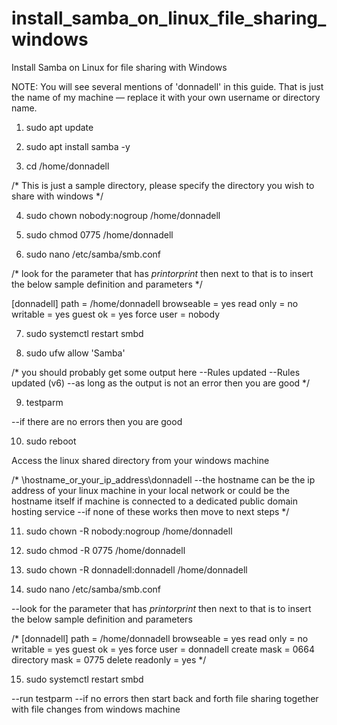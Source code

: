 # install_samba_on_linux_file_sharing_windows
Install Samba on Linux for file sharing with Windows  

NOTE: You will see several mentions of 'donnadell' in this guide. That is just the name of my machine — replace it with your own username or directory name.

1. sudo apt update

2. sudo apt install samba -y

3. cd /home/donnadell

/*
This is just a sample directory, please specify the directory you wish to share with windows
*/

4. sudo chown nobody:nogroup /home/donnadell

5. sudo chmod 0775 /home/donnadell

6. sudo nano /etc/samba/smb.conf

/*
look for the parameter that has $print or print$ then next to that is to insert the below sample definition and parameters
*/

[donnadell]
   path = /home/donnadell
   browseable = yes
   read only = no
   writable = yes
   guest ok = yes
   force user = nobody

7. sudo systemctl restart smbd

8. sudo ufw allow 'Samba'

/*
you should probably get some output here
--Rules updated
--Rules updated (v6)
--as long as the output is not an error then you are good
*/

9. testparm

--if there are no errors then you are good

10. sudo reboot


Access the linux shared directory from your windows machine

/*
\\hostname_or_your_ip_address\donnadell
--the hostname can be the ip address of your linux machine in your local network or could be the hostname itself if machine is connected to a dedicated public domain hosting service
--if none of these works then move to next steps
*/

11. sudo chown -R nobody:nogroup /home/donnadell

12. sudo chmod -R 0775 /home/donnadell

13. sudo chown -R donnadell:donnadell /home/donnadell

14. sudo nano /etc/samba/smb.conf

--look for the parameter that has $print or print$ then next to that is to insert the below sample definition and parameters

/*
[donnadell]
   path = /home/donnadell
   browseable = yes
   read only = no
   writable = yes
   guest ok = yes
   force user = donnadell
   create mask = 0664
   directory mask = 0775
   delete readonly = yes
*/

15. sudo systemctl restart smbd

--run testparm
--if no errors then start back and forth file sharing together with file changes from windows machine
